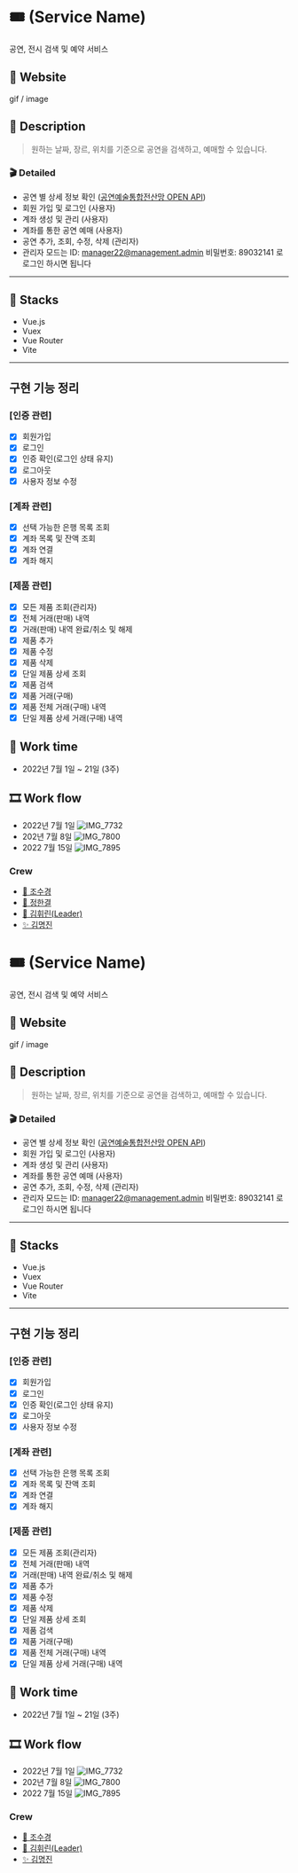 # 🎟 (Service Name)

공연, 전시 검색 및 예약 서비스

## 🎷 Website

gif / image

## 🎩 Description

> 원하는 날짜, 장르, 위치를 기준으로 공연을 검색하고, 예매할 수 있습니다.

### 🎬 Detailed

- 공연 별 상세 정보 확인
  ([공연예술통합전산망 OPEN API](https://www.kopis.or.kr/por/main/main.do))
- 회원 가입 및 로그인 (사용자)
- 계좌 생성 및 관리 (사용자)
- 계좌를 통한 공연 예매 (사용자)
- 공연 추가, 조회, 수정, 삭제 (관리자)
- 관리자 모드는 ID: manager22@management.admin 비밀번호: 89032141 로 로그인 하시면 됩니다

---

## 🎻 Stacks

- Vue.js
- Vuex
- Vue Router
- Vite

---

## 구현 기능 정리

### [인증 관련]

- [x] 회원가입
- [x] 로그인
- [x] 인증 확인(로그인 상태 유지)
- [x] 로그아웃
- [x] 사용자 정보 수정

### [계좌 관련]

- [x] 선택 가능한 은행 목록 조회
- [x] 계좌 목록 및 잔액 조회
- [x] 계좌 연결
- [x] 계좌 해지

### [제품 관련]

- [x] 모든 제품 조회(관리자)
- [x] 전체 거래(판매) 내역
- [x] 거래(판매) 내역 완료/취소 및 해제
- [x] 제품 추가
- [x] 제품 수정
- [x] 제품 삭제
- [x] 단일 제품 상세 조회
- [x] 제품 검색
- [x] 제품 거래(구매)
- [x] 제품 전체 거래(구매) 내역
- [x] 단일 제품 상세 거래(구매) 내역

## 🎫 Work time

- 2022년 7월 1일 ~ 21일 (3주)

## 🎞 Work flow

- 2022년 7월 1일 ![IMG_7732](https://user-images.githubusercontent.com/57033026/180244817-43622258-df37-4a1e-8dd6-023bd46afece.JPG)
- 202년 7월 8일 ![IMG_7800](https://user-images.githubusercontent.com/57033026/180244951-41ddbe81-1697-4d17-906b-d6b703d96b04.jpg)
- 2022 7월 15일 ![IMG_7895](https://user-images.githubusercontent.com/57033026/180245065-7b127559-4fab-4465-a7e5-e25cf4e90e3d.jpg)

### Crew

- [💎 조수경](https://github.com/doradora523)
- [🍷 정한결](https://github.com/gyeol2678)
- [🍑 김휘린(Leader)](https://github.com/whilini)
- [✨ 김명진](https://github.com/k-m-jin)

# 🎟 (Service Name)

공연, 전시 검색 및 예약 서비스

## 🎷 Website

gif / image

## 🎩 Description

> 원하는 날짜, 장르, 위치를 기준으로 공연을 검색하고, 예매할 수 있습니다.

### 🎬 Detailed

- 공연 별 상세 정보 확인
  ([공연예술통합전산망 OPEN API](https://www.kopis.or.kr/por/main/main.do))
- 회원 가입 및 로그인 (사용자)
- 계좌 생성 및 관리 (사용자)
- 계좌를 통한 공연 예매 (사용자)
- 공연 추가, 조회, 수정, 삭제 (관리자)
- 관리자 모드는 ID: manager22@management.admin 비밀번호: 89032141 로 로그인 하시면 됩니다

---

## 🎻 Stacks

- Vue.js
- Vuex
- Vue Router
- Vite

---

## 구현 기능 정리

### [인증 관련]

- [x] 회원가입
- [x] 로그인
- [x] 인증 확인(로그인 상태 유지)
- [x] 로그아웃
- [x] 사용자 정보 수정

### [계좌 관련]

- [x] 선택 가능한 은행 목록 조회
- [x] 계좌 목록 및 잔액 조회
- [x] 계좌 연결
- [x] 계좌 해지

### [제품 관련]

- [x] 모든 제품 조회(관리자)
- [x] 전체 거래(판매) 내역
- [x] 거래(판매) 내역 완료/취소 및 해제
- [x] 제품 추가
- [x] 제품 수정
- [x] 제품 삭제
- [x] 단일 제품 상세 조회
- [x] 제품 검색
- [x] 제품 거래(구매)
- [x] 제품 전체 거래(구매) 내역
- [x] 단일 제품 상세 거래(구매) 내역

## 🎫 Work time

- 2022년 7월 1일 ~ 21일 (3주)

## 🎞 Work flow

- 2022년 7월 1일 ![IMG_7732](https://user-images.githubusercontent.com/57033026/180244817-43622258-df37-4a1e-8dd6-023bd46afece.JPG)
- 202년 7월 8일 ![IMG_7800](https://user-images.githubusercontent.com/57033026/180244951-41ddbe81-1697-4d17-906b-d6b703d96b04.jpg)
- 2022 7월 15일 ![IMG_7895](https://user-images.githubusercontent.com/57033026/180245065-7b127559-4fab-4465-a7e5-e25cf4e90e3d.jpg)

### Crew

- [💎 조수경](https://github.com/doradora523)
- [🍑 김휘린(Leader)](https://github.com/whilini)
- [✨ 김명진](https://github.com/k-m-jin)

